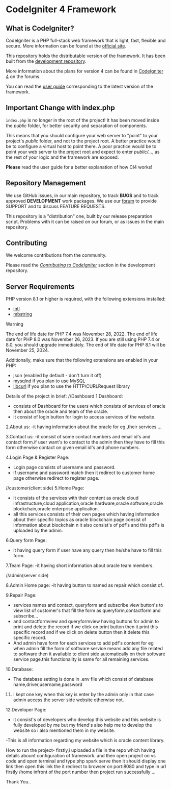 # CodeIgniter 4 Framework

## What is CodeIgniter?

CodeIgniter is a PHP full-stack web framework that is light, fast, flexible and secure.
More information can be found at the [official site](https://codeigniter.com).

This repository holds the distributable version of the framework.
It has been built from the
[development repository](https://github.com/codeigniter4/CodeIgniter4).

More information about the plans for version 4 can be found in [CodeIgniter 4](https://forum.codeigniter.com/forumdisplay.php?fid=28) on the forums.

You can read the [user guide](https://codeigniter.com/user_guide/)
corresponding to the latest version of the framework.

## Important Change with index.php

`index.php` is no longer in the root of the project! It has been moved inside the *public* folder,
for better security and separation of components.

This means that you should configure your web server to "point" to your project's *public* folder, and
not to the project root. A better practice would be to configure a virtual host to point there. A poor practice would be to point your web server to the project root and expect to enter *public/...*, as the rest of your logic and the
framework are exposed.

**Please** read the user guide for a better explanation of how CI4 works!

## Repository Management

We use GitHub issues, in our main repository, to track **BUGS** and to track approved **DEVELOPMENT** work packages.
We use our [forum](http://forum.codeigniter.com) to provide SUPPORT and to discuss
FEATURE REQUESTS.

This repository is a "distribution" one, built by our release preparation script.
Problems with it can be raised on our forum, or as issues in the main repository.

## Contributing

We welcome contributions from the community.

Please read the [*Contributing to CodeIgniter*](https://github.com/codeigniter4/CodeIgniter4/blob/develop/CONTRIBUTING.md) section in the development repository.

## Server Requirements

PHP version 8.1 or higher is required, with the following extensions installed:

- [intl](http://php.net/manual/en/intl.requirements.php)
- [mbstring](http://php.net/manual/en/mbstring.installation.php)

> [!WARNING]
> The end of life date for PHP 7.4 was November 28, 2022.
> The end of life date for PHP 8.0 was November 26, 2023.
> If you are still using PHP 7.4 or 8.0, you should upgrade immediately.
> The end of life date for PHP 8.1 will be November 25, 2024.

Additionally, make sure that the following extensions are enabled in your PHP:

- json (enabled by default - don't turn it off)
- [mysqlnd](http://php.net/manual/en/mysqlnd.install.php) if you plan to use MySQL
- [libcurl](http://php.net/manual/en/curl.requirements.php) if you plan to use the HTTP\CURLRequest library

Details of the project in brief:
//Dashboard
1.Dashboard:
- consists of Dashboard for the users which consists of services of oracle then about the oracle and team of the oracle.
- it consist of login button for login to access services of the website.

2.About us:
-it having information about the oracle for eg.,their services ...

3.Contact us:
-it consist of some contact numbers and email id's and contact form.if user want's to contact to the admin then they have to fill this form otherwise contact on given email id's and phone numbers.

4.Login Page & Register Page:
- Login page consists of username and password.
- if username and password match then it redirect to customer home page otherwise redirect to register page.

//customer(client side)
5.Home Page:
- it consists of the services with their content as oracle cloud infrastructure,cloud application,oracle hardware,oracle software,oracle blockchain,oracle enterprise application.
- all this services consists of their own pages which having information about their specific topics as oracle blockchain page consist of information about blockchain n it also consist's of pdf's and this pdf's is uploaded by the admin.

6.Query form Page:
- it having query form if user have any query then he/she have to fill this form.

7.Team Page:
-it having short information about oracle team members.

//admin(server side)

8.Admin Home page:
-it having button to named as repair which consist of..

9.Repair Page:
- services names and contact, queryform and subscribe view button's to view list of customer's that fill the form as queryform,contactform and subscribe...
- and contactformview and queryformview having buttons for admin to print and delete the record if we click on print button then it print this specific record and if we click on delete button then it delete this specific record.
- And admin have form for each services to add pdf's content for eg when admin fill the form of software service means add any file related to software then it available to client side automatically on their software service page.this functionality is same for all remaining services.

10.Database:
- The database setting is done in .env file which consist of database name,driver,username,password

11. i kept one key when this key is enter by the admin only in that case admin access the server side website otherwise not.

12.Developer Page:
- it consist's of developers who develop this website and this website is fully developed by me but my friend's also help me to develop the website so i also mentioned them in my website.

-This is all information regarding my website which is oracle content library.


How to run the project-
firstly,i uploaded a file in the repo which having details abount configuration of framework.
and then open project on vs code and open terminal and type 
php spark serve then it should display one link then open this link the it redirect to browser on port:8080 and type in url firstly /home infront of the port number then project run successfully ...


Thank You..



